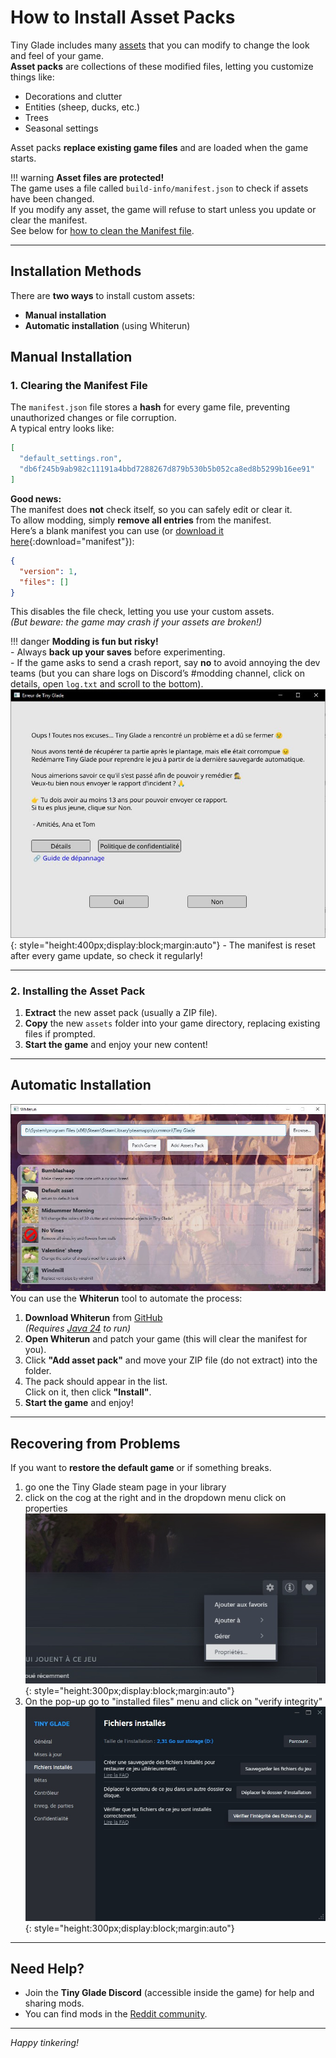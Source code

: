 # How to Install Asset Packs

Tiny Glade includes many [assets](../game-knowledge/game-structure.md) that you can modify to change the look and feel of your game.  
**Asset packs** are collections of these modified files, letting you customize things like:  
- Decorations and clutter  
- Entities (sheep, ducks, etc.)  
- Trees  
- Seasonal settings  

Asset packs **replace existing game files** and are loaded when the game starts.

!!! warning
    **Asset files are protected!**  
    The game uses a file called `build-info/manifest.json` to check if assets have been changed.  
    If you modify any asset, the game will refuse to start unless you update or clear the manifest.  
    See below for [how to clean the Manifest file](#manifest-file).

---

## Installation Methods

There are **two ways** to install custom assets:  
- **Manual installation**  
- **Automatic installation** (using Whiterun)

## Manual Installation

### 1. Clearing the Manifest File

The `manifest.json` file stores a **hash** for every game file, preventing unauthorized changes or file corruption.  
A typical entry looks like:

```json
[
  "default_settings.ron",
  "db6f245b9ab982c11191a4bbd7288267d879b530b5b052ca8ed8b5299b16ee91"
]
```

**Good news:**  
The manifest does **not** check itself, so you can safely edit or clear it.  
To allow modding, simply **remove all entries** from the manifest.  
Here’s a blank manifest you can use (or [download it here](./manifest.json){:download="manifest"}):  

```json
{
  "version": 1,
  "files": []
}
```

This disables the file check, letting you use your custom assets.  
*(But beware: the game may crash if your assets are broken!)*

!!! danger
    **Modding is fun but risky!**  
    - Always **back up your saves** before experimenting.  
    - If the game asks to send a crash report, say **no** to avoid annoying the dev teams (but you can share logs on Discord’s #modding channel, click on details, open `log.txt` and scroll to the bottom).  
    ![crash report](./crash-report.jpg){: style="height:400px;display:block;margin:auto"}
    - The manifest is reset after every game update, so check it regularly!

---

### 2. Installing the Asset Pack

1. **Extract** the new asset pack (usually a ZIP file).
2. **Copy** the new `assets` folder into your game directory, replacing existing files if prompted.
3. **Start the game** and enjoy your new content!

---

## Automatic Installation

![Whiterun application](./Whiterun.jpg)
You can use the **Whiterun** tool to automate the process:

1. **Download Whiterun** from [GitHub](https://github.com/Hbeau/Whiterun/releases/tag/V1.2)  
   *(Requires [Java 24](https://adoptium.net/temurin/releases/?version=24) to run)*
2. **Open Whiterun** and patch your game (this will clear the manifest for you).
3. Click **"Add asset pack"** and move your ZIP file (do not extract) into the folder.
4. The pack should appear in the list.  
   Click on it, then click **"Install"**.
5. **Start the game** and enjoy!

---

## Recovering from Problems

If you want to **restore the default game** or if something breaks.  
1. go one the Tiny Glade steam page in your library  
2. click on the cog at the right and in the dropdown menu click on properties  
![properties](./steam_properties.jpg){: style="height:300px;display:block;margin:auto"}  
3. On the pop-up go to "installed files" menu and click on "verify integrity"
![verify integrity](./verify_integity.jpg){: style="height:300px;display:block;margin:auto"}

---

## Need Help?

- Join the **Tiny Glade Discord** (accessible inside the game) for help and sharing mods.
- You can find mods in the [Reddit community](https://www.reddit.com/r/TinyGladeMods/).

---

*Happy tinkering!*